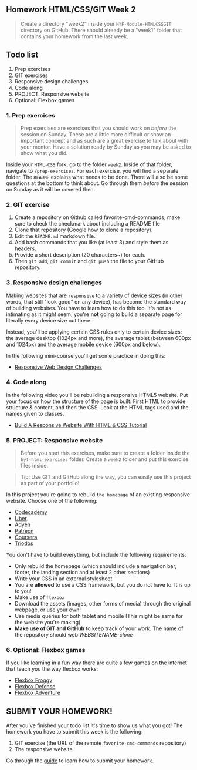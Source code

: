 ## Homework HTML/CSS/GIT Week 2

> Create a directory "week2" inside your `HYF-Module-HTMLCSSGIT` directory on GitHub. There should already be a "week1" folder that contains your homework from the last week.

## Todo list

1. Prep exercises
2. GIT exercises
3. Responsive design challenges
4. Code along
5. PROJECT: Responsive website
6. Optional: Flexbox games

### 1. Prep exercises

> Prep exercises are exercises that you should work on _before_ the session on Sunday. These are a little more difficult or show an important concept and as such are a great exercise to talk about with your mentor. Have a solution ready by Sunday as you may be asked to show what you did.

Inside your `HTML-CSS` fork, go to the folder `week2`. Inside of that folder, navigate to `/prep-exercises`. For each exercise, you will find a separate folder. The `README` explains what needs to be done. There will also be some questions at the bottom to think about. Go through them _before_ the session on Sunday as it will be covered then.

### 2. GIT exercise

1.  Create a repository on Github called favorite-cmd-commands, make sure to check the checkmark about including a README file
2.  Clone that repository (Google how to clone a repository).
3.  Edit the `README.md` markdown file.
4.  Add bash commands that you like (at least 3) and style them as headers.
5.  Provide a short description (20 characters~) for each.
6.  Then `git add`, `git commit` and `git push` the file to your GitHub repository.

### 3. Responsive design challenges

Making websites that are `responsive` to a variety of device sizes (in other words, that still "look good" on any device), has become the standard way of building websites. You have to learn how to do this too. It's not as intimating as it might seem; you're **not** going to build a separate page for literally every device size out there.

Instead, you'll be applying certain CSS rules only to certain device sizes: the average desktop (1024px and more), the average tablet (between 600px and 1024px) and the average mobile device (600px and below).

In the following mini-course you'll get some practice in doing this:

- [Responsive Web Design Challenges](https://learn.freecodecamp.org/responsive-web-design/responsive-web-design-principles/)

### 4. Code along

In the following video you'll be rebuilding a responsive HTML5 website. Put your focus on how the structure of the page is built: First HTML to provide structure & content, and then the CSS. Look at the HTML tags used and the names given to classes.

- [Build A Responsive Website With HTML & CSS Tutorial](https://www.youtube.com/watch?v=ZeDP-rzOnAA)

### 5. PROJECT: Responsive website

> Before you start this exercises, make sure to create a folder inside the `hyf-html-exercises` folder. Create a `week2` folder and put this exercise files inside.

> Tip: Use GIT and GitHub along the way, you can easily use this project as part of your portfolio!

In this project you're going to rebuild `the homepage` of an existing responsive website. Choose one of the following:

- [Codecademy](https://www.codecademy.com/)
- [Uber](https://www.uber.com/nl/nl/)
- [Adyen](https://www.adyen.com/)
- [Patreon](https://www.patreon.com/)
- [Coursera](https://www.coursera.org/)
- [Triodos](https://www.triodos.nl/)

You don't have to build everything, but include the following requirements:

- Only rebuild the homepage (which should include a navigation bar, footer, the landing section and at least 2 other sections)
- Write your CSS in an external stylesheet
- You are **allowed** to use a CSS framework, but you do not have to. It is up to you!
- Make use of `flexbox`
- Download the assets (images, other forms of media) through the original webpage, or use your own!
- Use media queries for both tablet and mobile (This might be same for the website you're making)
- **Make use of GIT and GitHub** to keep track of your work. The name of the repository should web _WEBSITENAME-clone_

### 6. Optional: Flexbox games

If you like learning in a fun way there are quite a few games on the internet that teach you the way flexbox works:

- [Flexbox Froggy](https://flexboxfroggy.com/)
- [Flexbox Defense](http://www.flexboxdefense.com/)
- [Flexbox Adventure](https://codingfantasy.com/games/flexboxadventure)

## SUBMIT YOUR HOMEWORK!

After you've finished your todo list it's time to show us what you got! The homework you have to submit this week is the following:

1. GIT exercise (the URL of the remote `favorite-cmd-commands` repository)
2. The responsive website

Go through the [guide](../hand-in-homework-guide.md) to learn how to submit your homework.
